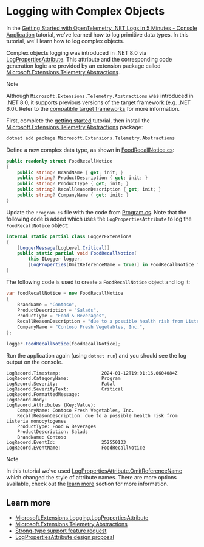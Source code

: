 # Logging with Complex Objects

In the [Getting Started with OpenTelemetry .NET Logs in 5 Minutes - Console
Application](../getting-started-console/README.md) tutorial, we've learned how
to log primitive data types. In this tutorial, we'll learn how to log complex
objects.

Complex objects logging was introduced in .NET 8.0 via
[LogPropertiesAttribute](https://learn.microsoft.com/dotnet/api/microsoft.extensions.logging.logpropertiesattribute).
This attribute and the corresponding code generation logic are provided by an
extension package called
[Microsoft.Extensions.Telemetry.Abstractions](https://www.nuget.org/packages/Microsoft.Extensions.Telemetry.Abstractions/).

> [!NOTE]
> Although `Microsoft.Extensions.Telemetry.Abstractions` was introduced in .NET
8.0, it supports previous versions of the target framework (e.g. .NET 6.0).
Refer to the [compatible target
frameworks](https://www.nuget.org/packages/Microsoft.Extensions.Telemetry.Abstractions/#supportedframeworks-body-tab)
for more information.

First, complete the [getting started](../getting-started-console/README.md)
tutorial, then install the
[Microsoft.Extensions.Telemetry.Abstractions](https://www.nuget.org/packages/Microsoft.Extensions.Telemetry.Abstractions/)
package:

```sh
dotnet add package Microsoft.Extensions.Telemetry.Abstractions
```

Define a new complex data type, as shown in [FoodRecallNotice.cs](./FoodRecallNotice.cs):

```csharp
public readonly struct FoodRecallNotice
{
    public string? BrandName { get; init; }
    public string? ProductDescription { get; init; }
    public string? ProductType { get; init; }
    public string? RecallReasonDescription { get; init; }
    public string? CompanyName { get; init; }
}
```

Update the `Program.cs` file with the code from [Program.cs](./Program.cs). Note
that the following code is added which uses the `LogPropertiesAttribute` to log
the `FoodRecallNotice` object:

```csharp
internal static partial class LoggerExtensions
{
    [LoggerMessage(LogLevel.Critical)]
    public static partial void FoodRecallNotice(
        this ILogger logger,
        [LogProperties(OmitReferenceName = true)] in FoodRecallNotice foodRecallNotice);
}
```

The following code is used to create a `FoodRecallNotice` object and log it:

```csharp
var foodRecallNotice = new FoodRecallNotice
{
    BrandName = "Contoso",
    ProductDescription = "Salads",
    ProductType = "Food & Beverages",
    RecallReasonDescription = "due to a possible health risk from Listeria monocytogenes",
    CompanyName = "Contoso Fresh Vegetables, Inc.",
};

logger.FoodRecallNotice(foodRecallNotice);
```

Run the application again (using `dotnet run`) and you should see the log output
on the console.

```text
LogRecord.Timestamp:               2024-01-12T19:01:16.0604084Z
LogRecord.CategoryName:            Program
LogRecord.Severity:                Fatal
LogRecord.SeverityText:            Critical
LogRecord.FormattedMessage:
LogRecord.Body:
LogRecord.Attributes (Key:Value):
    CompanyName: Contoso Fresh Vegetables, Inc.
    RecallReasonDescription: due to a possible health risk from Listeria monocytogenes
    ProductType: Food & Beverages
    ProductDescription: Salads
    BrandName: Contoso
LogRecord.EventId:                 252550133
LogRecord.EventName:               FoodRecallNotice
```

> [!NOTE]
> In this tutorial we've used
[LogPropertiesAttribute.OmitReferenceName](https://learn.microsoft.com/dotnet/api/microsoft.extensions.logging.logpropertiesattribute.omitreferencename)
which changed the style of attribute names. There are more options available,
check out the [learn more](#learn-more) section for more information.

## Learn more

* [Microsoft.Extensions.Logging.LogPropertiesAttribute](https://learn.microsoft.com/dotnet/api/microsoft.extensions.logging.logpropertiesattribute)
* [Microsoft.Extensions.Telemetry.Abstractions](https://github.com/dotnet/extensions/blob/main/src/Libraries/Microsoft.Extensions.Telemetry.Abstractions/README.md)
* [Strong-type support feature
  request](https://github.com/dotnet/runtime/issues/61947)
* [LogPropertiesAttribute design
  proposal](https://github.com/dotnet/runtime/issues/81730)
